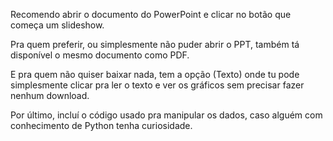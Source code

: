 Recomendo abrir o documento do PowerPoint e clicar no botão que começa um slideshow. 

Pra quem preferir, ou simplesmente não puder abrir o PPT, também tá disponível o mesmo documento como PDF.

E pra quem não quiser baixar nada, tem a opção (Texto) onde tu pode simplesmente clicar pra ler o texto e ver os gráficos sem precisar fazer nenhum download.

Por último, incluí o código usado pra manipular os dados, caso alguém com conhecimento de Python tenha curiosidade.
